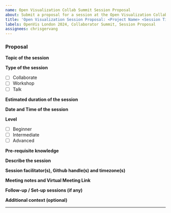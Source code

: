 ```yaml
---
name: Open Visualization Collab Summit Session Proposal
about: Submit a proposal for a session at the Open Visualization Collab Summit 
title: 'Open Visualization Session Proposal: <Project Name> <Session Title>'
labels: OpenVis London 2024, Collaborator Summit, Session Proposal
assignees: chrisgervang
---
```


### Proposal

<!--
Thank you! You are submitting a topic for the Open Visualization Collab Summit 2024 in London

Please include as much detail as you are able to at this moment. Don't worry, it doesn't have to be complete.

Please feel free to link to any other issue, PR, or resource that could be relevant.
-->

**Topic of the session**

<!--
Example: "Session space for jQuery Core contributors"
-->

**Type of the session**

<!--
Replace the space between the brackets with an x, like [x], to create a checked box.
-->

- [ ] Collaborate
- [ ] Workshop
- [ ] Talk

**Estimated duration of the session**

<!--
Example: 1 hour / TBD / Open for discussion
-->

**Date and Time of the session**

<!--
Share data and time for the session, so that remote attendees can join.
Example: June 9, 11:00am CDT / TBD / Open for discussion
-->

**Level**

<!--
This is the expected level of familiarity with the subject of the session.

Example: If the subject of the session is Node.js, and participants cannot contribute without minimum Intermediate familiarity, the x should go in Intermediate and Advanced.

Note that your choice of Level will signal expectations to your potential participants.
-->

- [ ] Beginner
- [ ] Intermediate
- [ ] Advanced

**Pre-requisite knowledge**

<!--
List pre-requisite knowledge that it would be required for participants to have or resources you would like them to review before the session. This is different from Level above. Pre-requisite knowledge

Example: It would be helpful for attendees to have some familiarity with the processes of the Release WG, since we plan to do a minor release during the session. That being said, we are happy to walk newer folks through the process. Please review [this doc]() before the session.
-->

**Describe the session**

<!--
It's ok to keep this very short, especially if you haven't yet finalized the specifics.
-->

**Session facilitator(s), Github handle(s) and timezone(s)**

<!--
Example: Your name (@yourgithubhandle) - CEST, Another name (@anothergithubhandle) - PST.

Here's a handy [guide](https://github.com/nodejs/summit/blob/HEAD/SESSION_FACILITATOR_GUIDE.md) for the person or persons who will facilitate this session.
-->

**Meeting notes and Virtual Meeting Link**

<!--

Meeting Notes: <ADD YOUR LINK HERE>
Virtual Meeting link: <ADD YOUR LINK HERE>

-->

**Follow-up / Set-up sessions (if any)**

<!--
List the sessions that are related. This will help with the sequence of scheduling.

Example: This session depends on the discussions happening in #254.
-->

**Additional context (optional)**

<!--
Please let us know if this session is:
- needs to be led by someone remotely
- needs to be held at a specific time/date, and if so, which which that is
-->

----

<!--
Thank you for the Session Proposal. You're done! The next section is for logistics and planning only.
-->
